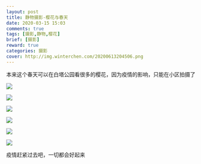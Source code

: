```yaml
---
layout: post
title: 静物摄影-樱花与春天
date: 2020-03-15 15:03
comments: true
tags: [摄影,静物,樱花]
brief: [摄影]
reward: true
categories: 摄影
cover: http://img.winterchen.com/20200613204506.png
---
```


本来这个春天可以在白塔公园看很多的樱花，因为疫情的影响，只能在小区拍摄了

![](http://img.winterchen.com/20200613204506.png)

![](http://img.winterchen.com/20200613204730.png)

![](http://img.winterchen.com/20200613204827.png)

![](http://img.winterchen.com/20200613204922.png)

![](http://img.winterchen.com/20200613205006.png)

![](http://img.winterchen.com/20200613205124.png)


疫情赶紧过去吧，一切都会好起来
